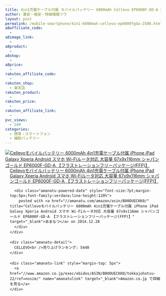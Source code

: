 ```yaml
---
title: 4in1充電ケーブル付属 モバイルバッテリー 6000mAh Cellevo EP6000F-GD-A 激安特価2500円台！送料無料！
author: 激安・格安・特価情報ツウ
layout: post
permalink: /mobile-smartphone/4in1-6000mah-cellevo-ep6000fgda-2500.html
a8affiliate_code:
  -
a8image_link:
  -
a8product:
  -
a8shop:
  -
a8price:
  -
rakuten_affiliate_code:
  -
rakuten_shop:
  - 楽天店
rakuten_product:
  -
rakuten_price:
  -
rakuten_affiliate_link:
  -
pvc_views:
  - 249
categories:
  - 携帯・スマートフォン
  - 補助バッテリー
---
```

<div class="amanatu-box" style="margin-bottom:0px;">
  <div class="amanatu-image" style="float:left;">
    <a href="//www.amazon.co.jp/exec/obidos/ASIN/B00OUECKK0/tokkajohotsu-22/ref=nosim/" name="amanatulink" target="_blank"><img src="//i2.wp.com/ecx.images-amazon.com/images/I/41Z%2BEY1lMAL._SL160_.jpg?w=546" alt="Cellevoモバイルバッテリー 6000mAh 4in1充電ケーブル付属 iPhone iPad Galaxy Xperia Android スマホ Wi-Fiルータ対応 大容量 67x9x116mm シャパンゴールド EP6000F-GD-A 【フラストレーションフリーパッケージ(FFP)】" style="border: none;" data-recalc-dims="1" /></a>
  </div>

  <div class="amanatu-info" style="float:left;margin-left:15px;line-height:120%">
    <div class="amanatu-name" style="margin-bottom:10px;line-height:120%">
      <a href="//www.amazon.co.jp/exec/obidos/ASIN/B00OUECKK0/tokkajohotsu-22/ref=nosim/" name="amanatulink" target="_blank">Cellevoモバイルバッテリー 6000mAh 4in1充電ケーブル付属 iPhone iPad Galaxy Xperia Android スマホ Wi-Fiルータ対応 大容量 67x9x116mm シャパンゴールド EP6000F-GD-A 【フラストレーションフリーパッケージ(FFP)】</a>

      <div class="amanatu-powered-date" style="font-size:7pt;margin-top:5px;font-family:verdana;line-height:120%">
        posted with <a href="//amanatu.com/amazon/asin/B00OUECKK0/" title="Cellevoモバイルバッテリー 6000mAh 4in1充電ケーブル付属 iPhone iPad Galaxy Xperia Android スマホ Wi-Fiルータ対応 大容量 67x9x116mm シャパンゴールド EP6000F-GD-A 【フラストレーションフリーパッケージ(FFP)】" target="_blank">あまなつ</a> on 2014.12.28
      </div>
    </div>

    <div class="amanatu-detail">
      CELLEVO<br />売り上げランキング: 5440
    </div>

    <div class="amanatu-link" style="margin-top: 5px">
      <a href="//www.amazon.co.jp/exec/obidos/ASIN/B00OUECKK0/tokkajohotsu-22/ref=nosim/" name="amanatulink" target="_blank">Amazon.co.jp で詳細を見る</a>
    </div>
  </div>

  <div class="amanatu-footer" style="clear: left">
  </div>
</div>